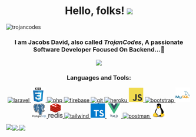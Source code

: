 <!--### Hi there 👋 -->
<h1 align="center"> Hello, folks! <img src="https://raw.githubusercontent.com/MartinHeinz/MartinHeinz/master/wave.gif" width="40px"></h1>
<p align="left"> <img src="https://komarev.com/ghpvc/?username=trojan782&label=Profile%20views&color=0e75b6&style=flat" alt="trojancodes" /> </p>
<h3 align="center">I am Jacobs David, also called <i>TrojanCodes</i>, A passionate Software Developer Focused On Backend...🚀</h3>
<!-- **trojan782/trojan782** is a ✨ _special_ ✨ repository because its `README.md` (this file) appears on your GitHub profile. -->
<!--
Here are some ideas to get you started:

- 🔭 I’m currently working on ...
- 🌱 I’m currently learning ...
- 👯 I’m looking to collaborate on ...
- 🤔 I’m looking for help with ...
- 💬 Ask me about ...
- 📫 How to reach me: ...
- ⚡ Fun fact: ...
-->
<!-- - 😄 Pronouns: He/Him  -->
<!-- <img align="center" src="https://github-readme-stats.vercel.app/api/top-langs/?username=trojan782&theme=default" />
<hr>

[![willianrod's wakatime stats](https://github-readme-stats.vercel.app/api/wakatime?username=trojancodes)](https://github.com/anuraghazra/github-readme-stats)

<hr>

![Anurag's GitHub stats](https://github-readme-stats.vercel.app/api?username=trojan782&theme=dark&show_icons=true) -->
<!-- [![trophy](https://github-profile-trophy.vercel.app/?username=trojan782)](https://github.com/trojan782) -->
<!-- <p align ="center"><img align="center" src="https://github.com/anuraghazra/github-readme-stats"></p> -->
<p align="center"><img align="center" src="https://github-profile-trophy.vercel.app/?username=trojan782" /></p>
</a>
<h3 align="center">Languages and Tools:</h3>
<p align="center"> <a href="https://www.laravel.com" target="_blank"> <img src="https://github.com/laravel/art/blob/master/laravel-logo.png" alt="laravel" width="40" height="40"/> </a> <a href="https://www.w3schools.com/css/" target="_blank"> <img src="https://raw.githubusercontent.com/devicons/devicon/master/icons/css3/css3-original-wordmark.svg" alt="css3" width="40" height="40"/> </a> <a href="https://www.php.com/" target="_blank"> <img src="https://github.com/panique/php-logo/blob/master/php-logo.png" alt="php" width="40" height="40"/> <a href="https://firebase.google.com/" target="_blank"> <img src="https://www.vectorlogo.zone/logos/firebase/firebase-icon.svg" alt="firebase" width="40" height="40"/> </a> <a href="https://git-scm.com/" target="_blank"> <img src="https://www.vectorlogo.zone/logos/git-scm/git-scm-icon.svg" alt="git" width="40" height="40"/> </a> <a href="https://heroku.com" target="_blank"> <img src="https://www.vectorlogo.zone/logos/heroku/heroku-icon.svg" alt="heroku" width="40" height="40"/> </a> <a href="https://developer.mozilla.org/en-US/docs/Web/JavaScript" target="_blank"> <img src="https://raw.githubusercontent.com/devicons/devicon/master/icons/javascript/javascript-original.svg" alt="javascript" width="40" height="40"/> </a> <a href="https://materializecss.com/" target="_blank"> <img src="https://camo.githubusercontent.com/84746920d1a9906680c387b3cc8753ee842e996fc8915abd295011e15b594b74/68747470733a2f2f676574626f6f7473747261702e636f6d2f646f63732f352e312f6173736574732f6272616e642f626f6f7473747261702d6c6f676f2d736861646f772e706e67" alt="bootstrap" width="40" height="40"/> </a> <a href="https://www.mysql.com/" target="_blank"> <img src="https://raw.githubusercontent.com/devicons/devicon/master/icons/mysql/mysql-original-wordmark.svg" alt="mysql" width="40" height="40"/> </a> <a href="https://www.postgresql.org" target="_blank"> <img src="https://raw.githubusercontent.com/devicons/devicon/master/icons/postgresql/postgresql-original-wordmark.svg" alt="postgresql" width="40" height="40"/> </a> <a href="https://redis.io" target="_blank"> <img src="https://raw.githubusercontent.com/devicons/devicon/master/icons/redis/redis-original-wordmark.svg" alt="redis" width="40" height="40"/> </a> <a href="https://tailwindcss.com/" target="_blank"> <img src="https://www.vectorlogo.zone/logos/tailwindcss/tailwindcss-icon.svg" alt="tailwind" width="40" height="40"/> </a> <a href="https://www.typescriptlang.org/" target="_blank"> <img src="https://raw.githubusercontent.com/devicons/devicon/master/icons/typescript/typescript-original.svg" alt="typescript" width="40" height="40"/> </a> <a href="https://vuejs.org/" target="_blank"> <img src="https://raw.githubusercontent.com/devicons/devicon/master/icons/vuejs/vuejs-original-wordmark.svg" alt="vuejs" width="40" height="40"/> </a> <a href="https://postman.com" target="_blank"> <img src="https://www.vectorlogo.zone/logos/getpostman/getpostman-icon.svg" alt="postman" width="40" height="40"/> <a href="https://www.linux.org/" target="_blank"> <img src="https://raw.githubusercontent.com/devicons/devicon/master/icons/linux/linux-original.svg" alt="linux" width="40" height="40"/> </a></p>
<!-- **🎉 Stats** -->

<!-- <a align="center">![GitHub streak stats](https://github-readme-streak-stats.herokuapp.com/?user=trojan782)</a> -->


<a href="https://github.com/anuraghazra/github-readme-stats">
<img align="left" src="https://github-readme-stats.vercel.app/api?username=trojan782&count_private=true&show_icons=true&theme=default" />
</a>
<a href="https://github.com/anuraghazra/convoychat">
<img align="center" src="https://github-readme-stats.vercel.app/api/top-langs/?username=trojan782&layout=compact&theme=default" />
</a>
<!--   <hr> -->
<a href="">
  <img align="center" src="https://github-readme-streak-stats.herokuapp.com/?user=trojan782"/>
 </a>
<!--   <a href=""> -->
<!--   <img align ="right" src="https://github-readme-stats.vercel.app/api/wakatime?username=trojancodes" alt="Jokes Card" /> -->
    
<!-- [![willianrod's wakatime stats](https://github-readme-stats.vercel.app/api/wakatime?username=trojancodes)](https://github.com/anuraghazra/github-readme-stats) -->
